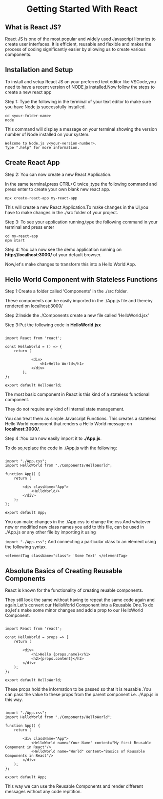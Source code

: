 <h1 align="center">  Getting Started With React </h1>

## What is React JS?

React JS is one of the most popular and widely used Javascript libraries to create user interfaces. It is efficient, reusable and flexible and makes the process of coding significantly easier by allowing us to create various components.

## Installation and Setup

To install and setup React JS on your preferred text editor like VSCode,you need to have a recent version of NODE.js installed.Now follow the steps to create a new react app

Step 1: Type the following in the terminal of your text editor to make sure you have Node js successfully installed.

```
cd <your-folder-name>
node

```

This command will display a message on your terminal showing the version number of Node installed on your system.

```
Welcome to Node.js v<your-version-number>.
Type ".help" for more information.
```

## Create React App

Step 2: You can now create a new React Application.

In the same terminal,press CTRL+C twice ,type the following command and press enter to create your own blank new react app.

`npx create-react-app my-react-app`

This will create a new React Application.To make changes in the UI,you have to make changes in the ./src folder of your project.

Step 3: To see your application running,type the following command in your terminal and press enter

```
cd my-react-app
npm start

```

Step 4: You can now see the demo application running on **http://localhost:3000/** of your default browser.

Now,let's make changes to transform this into a Hello World App.

## Hello World Component with Stateless Functions

Step 1:Create a folder called 'Components' in the ./src folder.

These components can be easily imported in the ./App.js file and thereby rendered on localhost:3000/

Step 2:Inside the ./Components create a new file called 'HelloWorld.jsx'

Step 3:Put the following code in **HelloWorld.jsx**

```

import React from 'react';

const HelloWorld = () => {
    return (

            <div>
                <h1>Hello World</h1>
            </div>
        );
};

export default HelloWorld;

```

The most basic component in React is this kind of a stateless functional component.

They do not require any kind of internal state management.

You can treat them as simple Javascript Functions.
This creates a stateless Hello World comnonent that renders a Hello World message on **localhost:3000/**.

Step 4 :You can now easily import it to **./App.js**.

To do so,replace the code in ./App.js with the following:

```

import "./App.css";
import HelloWorld from "./Components/HelloWorld";

function App() {
    return (

        <div className="App">
            <HelloWorld/>
        </div>
    );
};

export default App;

```

You can make changes in the ./App.css to change the css.And whatever new or modified new class names you add to this file, can be used in ./App.js or any other file by importing it using

`import "./App.css";`
And connecting a particular class to an element using the following syntax.

`<elementTag className="class"> 'Some Text' </elementTag>`


## Absolute Basics of Creating Reusable Components

React is known for the functionality of creating reuable components.

They still look the same without having to repeat the same code again and again.Let's convert our HelloWorld Component into a Reusable One.To do so,let's make some minor changes and add a prop to our HelloWorld Component.

```

import React from 'react';

const HelloWorld = props => {
    return (

        <div>
            <h1>Hello {props.name}</h1>
            <h2>{props.content}</h2>
        </div>
    );
};

export default HelloWorld;

```

These props hold the information to be passed so that it is reusable .You can pass the value to these props from the parent component i.e. ./App.js in this way.

```

import "./App.css";
import HelloWorld from "./Components/HelloWorld";

function App() {
    return (

        <div className="App">
            <HelloWorld name="Your Name" content="My first Reusable Component in React"/>
            <HelloWorld name="World" content="Basics of Reusable Components in React"/>
        </div>
    );
};

export default App;

```

This way we can use the Reusable Components and render different messages without any code repitition.

